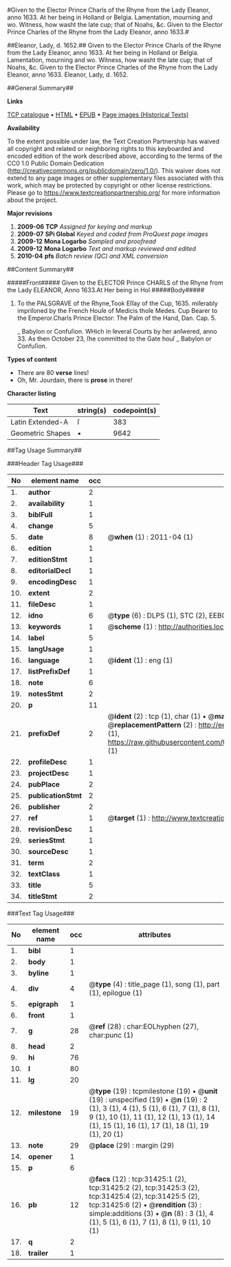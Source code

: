 #Given to the Elector Prince Charls of the Rhyne from the Lady Eleanor, anno 1633. At her being in Holland or Belgia. Lamentation, mourning and wo. Witness, how washt the late cup; that of Noahs, &c. Given to the Elector Prince Charles of the Rhyne from the Lady Eleanor, anno 1633.#

##Eleanor, Lady, d. 1652.##
Given to the Elector Prince Charls of the Rhyne from the Lady Eleanor, anno 1633. At her being in Holland or Belgia. Lamentation, mourning and wo. Witness, how washt the late cup; that of Noahs, &c.
Given to the Elector Prince Charles of the Rhyne from the Lady Eleanor, anno 1633.
Eleanor, Lady, d. 1652.

##General Summary##

**Links**

[TCP catalogue](http://www.ota.ox.ac.uk/tcp/)  • 
[HTML](http://tei.it.ox.ac.uk/tcp/Texts-HTML/free/A36/A36408.html)  • 
[EPUB](http://tei.it.ox.ac.uk/tcp/Texts-EPUB/free/A36/A36408.epub) • 
[Page images (Historical Texts)](https://historicaltexts.jisc.ac.uk/eebo-99827013e)

**Availability**

To the extent possible under law, the Text Creation Partnership has waived all copyright and related or neighboring rights to this keyboarded and encoded edition of the work described above, according to the terms of the CC0 1.0 Public Domain Dedication (http://creativecommons.org/publicdomain/zero/1.0/). This waiver does not extend to any page images or other supplementary files associated with this work, which may be protected by copyright or other license restrictions. Please go to https://www.textcreationpartnership.org/ for more information about the project.

**Major revisions**

1. __2009-06__ __TCP__ *Assigned for keying and markup*
1. __2009-07__ __SPi Global__ *Keyed and coded from ProQuest page images*
1. __2009-12__ __Mona Logarbo__ *Sampled and proofread*
1. __2009-12__ __Mona Logarbo__ *Text and markup reviewed and edited*
1. __2010-04__ __pfs__ *Batch review (QC) and XML conversion*

##Content Summary##

#####Front#####
Given to the ELECTOR Prince CHARLS of the Rhyne from the Lady ELEANOR, Anno 1633.At Her being in Hol
#####Body#####

1. To the PALSGRAVE of the Rhyne,Took Eſſay of the Cup, 1635. miſerably impriſoned by the French Houſe of Medicis thoſe Medes. Cup Bearer to the Emperor.Charls Prince Elector: The Palm of the Hand, Dan. Cap. 5.

    _ Babylon or Confuſion.
WHich in ſeveral Courts by her anſwered, anno 33. As then October 23, ſhe committed to the Gate houſ
    _ Babylon or Confuſion.

**Types of content**

  * There are 80 **verse** lines!
  * Oh, Mr. Jourdain, there is **prose** in there!

**Character listing**


|Text|string(s)|codepoint(s)|
|---|---|---|
|Latin Extended-A|ſ|383|
|Geometric Shapes|▪|9642|

##Tag Usage Summary##

###Header Tag Usage###

|No|element name|occ|attributes|
|---|---|---|---|
|1.|__author__|2||
|2.|__availability__|1||
|3.|__biblFull__|1||
|4.|__change__|5||
|5.|__date__|8| @__when__ (1) : 2011-04 (1)|
|6.|__edition__|1||
|7.|__editionStmt__|1||
|8.|__editorialDecl__|1||
|9.|__encodingDesc__|1||
|10.|__extent__|2||
|11.|__fileDesc__|1||
|12.|__idno__|6| @__type__ (6) : DLPS (1), STC (2), EEBO-CITATION (1), PROQUEST (1), VID (1)|
|13.|__keywords__|1| @__scheme__ (1) : http://authorities.loc.gov/ (1)|
|14.|__label__|5||
|15.|__langUsage__|1||
|16.|__language__|1| @__ident__ (1) : eng (1)|
|17.|__listPrefixDef__|1||
|18.|__note__|6||
|19.|__notesStmt__|2||
|20.|__p__|11||
|21.|__prefixDef__|2| @__ident__ (2) : tcp (1), char (1)  •  @__matchPattern__ (2) : ([0-9\-]+):([0-9IVX]+) (1), (.+) (1)  •  @__replacementPattern__ (2) : http://eebo.chadwyck.com/downloadtiff?vid=$1&page=$2 (1), https://raw.githubusercontent.com/textcreationpartnership/Texts/master/tcpchars.xml#$1 (1)|
|22.|__profileDesc__|1||
|23.|__projectDesc__|1||
|24.|__pubPlace__|2||
|25.|__publicationStmt__|2||
|26.|__publisher__|2||
|27.|__ref__|1| @__target__ (1) : http://www.textcreationpartnership.org/docs/. (1)|
|28.|__revisionDesc__|1||
|29.|__seriesStmt__|1||
|30.|__sourceDesc__|1||
|31.|__term__|2||
|32.|__textClass__|1||
|33.|__title__|5||
|34.|__titleStmt__|2||


###Text Tag Usage###

|No|element name|occ|attributes|
|---|---|---|---|
|1.|__bibl__|1||
|2.|__body__|1||
|3.|__byline__|1||
|4.|__div__|4| @__type__ (4) : title_page (1), song (1), part (1), epilogue (1)|
|5.|__epigraph__|1||
|6.|__front__|1||
|7.|__g__|28| @__ref__ (28) : char:EOLhyphen (27), char:punc (1)|
|8.|__head__|2||
|9.|__hi__|76||
|10.|__l__|80||
|11.|__lg__|20||
|12.|__milestone__|19| @__type__ (19) : tcpmilestone (19)  •  @__unit__ (19) : unspecified (19)  •  @__n__ (19) : 2 (1), 3 (1), 4 (1), 5 (1), 6 (1), 7 (1), 8 (1), 9 (1), 10 (1), 11 (1), 12 (1), 13 (1), 14 (1), 15 (1), 16 (1), 17 (1), 18 (1), 19 (1), 20 (1)|
|13.|__note__|29| @__place__ (29) : margin (29)|
|14.|__opener__|1||
|15.|__p__|6||
|16.|__pb__|12| @__facs__ (12) : tcp:31425:1 (2), tcp:31425:2 (2), tcp:31425:3 (2), tcp:31425:4 (2), tcp:31425:5 (2), tcp:31425:6 (2)  •  @__rendition__ (3) : simple:additions (3)  •  @__n__ (8) : 3 (1), 4 (1), 5 (1), 6 (1), 7 (1), 8 (1), 9 (1), 10 (1)|
|17.|__q__|2||
|18.|__trailer__|1||
